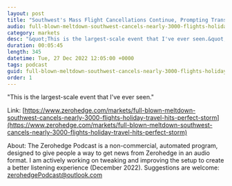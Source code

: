 ```yaml
---
layout: post
title: "Southwest's Mass Flight Cancellations Continue, Prompting Transportation Department To Review"
audio: full-blown-meltdown-southwest-cancels-nearly-3000-flights-holiday-travel-hits-perfect-storm-1
category: markets
desc: "&quot;This is the largest-scale event that I've ever seen.&quot; "
duration: 00:05:45
length: 345
datetime: Tue, 27 Dec 2022 12:05:00 +0000
tags: podcast
guid: full-blown-meltdown-southwest-cancels-nearly-3000-flights-holiday-travel-hits-perfect-storm-0
order: 1
---
```

&quot;This is the largest-scale event that I've ever seen.&quot; 

Link: [https://www.zerohedge.com/markets/full-blown-meltdown-southwest-cancels-nearly-3000-flights-holiday-travel-hits-perfect-storm](https://www.zerohedge.com/markets/full-blown-meltdown-southwest-cancels-nearly-3000-flights-holiday-travel-hits-perfect-storm)

About: The Zerohedge Podcast is a non-commercial, automated program, designed to give people a way to get news from Zerohedge in an audio format.  I am actively working on tweaking and improving the setup to create a better listening experience (December 2022).  Suggestions are welcome: [zerohedgePodcast@outlook.com](mailto:zerohedgePodcast@outlook.com)